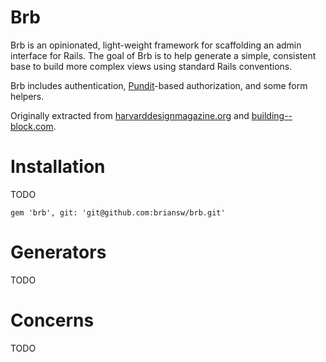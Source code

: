 # Brb

Brb is an opinionated, light-weight framework for scaffolding an admin interface for Rails. The goal of Brb is to help generate a simple, consistent base to build more complex views using standard Rails conventions.

Brb includes authentication, [Pundit](https://github.com/elabs/pundit)-based authorization, and some form helpers.

Originally extracted from [harvarddesignmagazine.org](harvarddesignmagazine.org) and [building--block.com](building--block.com).

# Installation

TODO

`gem 'brb', git: 'git@github.com:briansw/brb.git'`

# Generators

TODO

# Concerns

TODO
